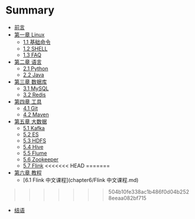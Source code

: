 # Summary

* [前言](README.md)
* [第一章 Linux](chapter1/README.md)
    * [1.1 基础命令](chapter1/基础命令.md)
    * [1.2 SHELL](chapter1/SHELL.md)
    * [1.3 FAQ](chapter1/FAQ.md)
* [第二章 语言](chapter2/README.md)
    * [2.1 Python](chapter2/Python.md)
    * [2.2 Java](chapter2/Java.md)
* [第三章 数据库](chapter3/README.md)
    * [3.1 MySQL](chapter3/MySQL.md)
    * [3.2 Redis](chapter3/Redis.md)
* [第四章 工具](chapter4/README.md)
    * [4.1 Git](chapter4/Git.md)
    * [4.2 Maven](chapter4/Maven.md)
* [第五章 大数据](chapter5/README.md)
    * [5.1 Kafka](chapter5/Kafka.md)
    * [5.2 ES](chapter5/ES.md)
    * [5.3 HDFS](chapter5/HDFS.md)
    * [5.4 Hive](chapter5/Hive.md)
    * [5.5 Flume](chapter5/Flume.md)
    * [5.6 Zookeeper](chapter5/Zookeeper.md)
    * [5.7 Flink](chapter5/Flink.md)
<<<<<<< HEAD
=======
* [第六章 教程](chapter6/README.md)
    * [6.1 Flink 中文课程](chapter6/Flink 中文课程.md)
>>>>>>> 504b10fe338ac1b486f0d04b2528eeaa082bf715
* [结语](END.md)

